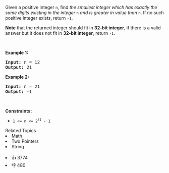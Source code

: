 <p>Given a positive integer <code>n</code>, find <em>the smallest integer which has exactly the same digits existing in the integer</em> <code>n</code> <em>and is greater in value than</em> <code>n</code>. If no such positive integer exists, return <code>-1</code>.</p>

<p><strong>Note</strong> that the returned integer should fit in <strong>32-bit integer</strong>, if there is a valid answer but it does not fit in <strong>32-bit integer</strong>, return <code>-1</code>.</p>

<p>&nbsp;</p> 
<p><strong class="example">Example 1:</strong></p> 
<pre><strong>Input:</strong> n = 12
<strong>Output:</strong> 21
</pre>
<p><strong class="example">Example 2:</strong></p> 
<pre><strong>Input:</strong> n = 21
<strong>Output:</strong> -1
</pre> 
<p>&nbsp;</p> 
<p><strong>Constraints:</strong></p>

<ul> 
 <li><code>1 &lt;= n &lt;= 2<sup>31</sup> - 1</code></li> 
</ul>

<div><div>Related Topics</div><div><li>Math</li><li>Two Pointers</li><li>String</li></div></div><br><div><li>👍 3774</li><li>👎 480</li></div>